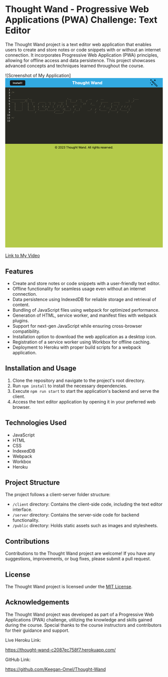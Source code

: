 # Thought Wand - Progressive Web Applications (PWA) Challenge: Text Editor

The Thought Wand project is a text editor web application that enables users to create and store notes or code snippets with or without an internet connection. It incorporates Progressive Web Application (PWA) principles, allowing for offline access and data persistence. This project showcases advanced concepts and techniques learned throughout the course.

![Screenshot of My Application]![Alt text](client/src/images/screencapture-thought-wand-c2087ec758f7-herokuapp-2023-07-16-23_44_50.png)

[Link to My Video](https://drive.google.com/file/d/1ta5aGqpTH4g_V8Q_LRWgBIJkjzGRPQJ7/view?usp=sharing)


## Features

- Create and store notes or code snippets with a user-friendly text editor.
- Offline functionality for seamless usage even without an internet connection.
- Data persistence using IndexedDB for reliable storage and retrieval of content.
- Bundling of JavaScript files using webpack for optimized performance.
- Generation of HTML, service worker, and manifest files with webpack plugins.
- Support for next-gen JavaScript while ensuring cross-browser compatibility.
- Installation option to download the web application as a desktop icon.
- Registration of a service worker using Workbox for offline caching.
- Deployment to Heroku with proper build scripts for a webpack application.

## Installation and Usage

1. Clone the repository and navigate to the project's root directory.
2. Run `npm install` to install the necessary dependencies.
3. Execute `npm run start` to start the application's backend and serve the client.
4. Access the text editor application by opening it in your preferred web browser.

## Technologies Used

- JavaScript
- HTML
- CSS
- IndexedDB
- Webpack
- Workbox
- Heroku

## Project Structure

The project follows a client-server folder structure:

- `/client` directory: Contains the client-side code, including the text editor interface.
- `/server` directory: Contains the server-side code for backend functionality.
- `/public` directory: Holds static assets such as images and stylesheets.

## Contributions

Contributions to the Thought Wand project are welcome! If you have any suggestions, improvements, or bug fixes, please submit a pull request.

## License

The Thought Wand project is licensed under the [MIT License](LICENSE).

## Acknowledgements

The Thought Wand project was developed as part of a Progressive Web Applications (PWA) challenge, utilizing the knowledge and skills gained during the course. Special thanks to the course instructors and contributors for their guidance and support.

Live Heroku Link:

https://thought-wand-c2087ec758f7.herokuapp.com/

GitHub Link:

https://github.com/Keegan-Omel/Thought-Wand

